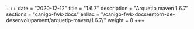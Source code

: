+++
date        = "2020-12-12"
title       = "1.6.7"
description = "Arquetip maven 1.6.7"
sections    = "canigo-fwk-docs"
enllac		= "/canigo-fwk-docs/entorn-de-desenvolupament/arquetip-maven/1.6.7/"
weight		= 8
+++
